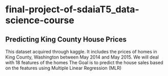 # final-project-of-sdaiaT5_data-science-course
## Predicting King County House Prices
This dataset acquired through kaggle. It includes the prices of homes in King County, Washington between May 2014 and May 2015. We will deal with 18 features of the homes The Goal is to predict the house sales based on the features using Multiple Linear Regression (MLR)
